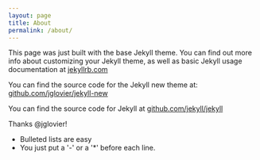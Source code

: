 ```yaml
---
layout: page
title: About
permalink: /about/
---
```


This page was just built with the base Jekyll theme. You can find out more info
about customizing your Jekyll theme, as well as basic Jekyll usage documentation
at [jekyllrb.com](http://jekyllrb.com/)

You can find the source code for the Jekyll new theme at: [github.com/jglovier/jekyll-new](https://github.com/jglovier/jekyll-new)

You can find the source code for Jekyll at [github.com/jekyll/jekyll](https://github.com/jekyll/jekyll)

Thanks @jglovier!

 - Bulleted lists are easy
 - You just put a '-' or a '*' before each line.
